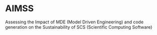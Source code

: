 # AIMSS
Assessing the Impact of MDE (Model Driven Engineering) and code generation on the Sustainability of SCS (Scientific Computing Software)
